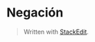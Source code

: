 
# Negación



> Written with [StackEdit](https://stackedit.io/).
<!--stackedit_data:
eyJoaXN0b3J5IjpbMjA0MjcxNzEzN119
-->